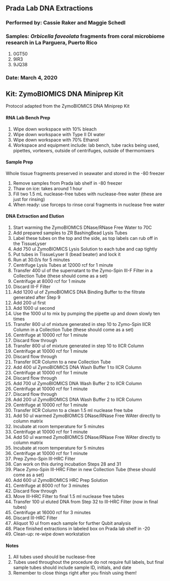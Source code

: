 ## Prada Lab DNA Extractions
### Performed by: Cassie Raker and Maggie Schedl
### Samples: *Orbicella faveolata* fragments from coral microbiome research in La Parguera, Puerto Rico
1. 0GT50
2. 9IR3
3. 9JQ38

### Date: March 4, 2020

## Kit: ZymoBIOMICS DNA Miniprep Kit
Protocol adapted from the ZymoBIOMICS DNA Miniprep Kit

#### RNA Lab Bench Prep
1. Wipe down workspace  with 10% bleach
2. Wipe down workspace  with Type II DI water
3. Wipe down workspace with 70% Ethanol
4. Workspace and equipment include: lab bench, tube racks being used, pipettes, vortexers, outside of centrifuges, outside of thermomixers

#### Sample Prep
Whole tissue fragments preserved in seawater and stored in the -80 freezer

1. Remove samples from Prada lab shelf in -80 freezer
2. Thaw on ice: takes around 1 hour
3. Fill two 1.5 mL nuclease-free tubes with nuclease-free water (these are just for rinsing)
4. When ready: use forceps to rinse coral fragments in nuclease free water

#### DNA Extraction and Elution
1. Start warming the ZymoBIOMICS DNase/RNase Free Water to 70C
2. Add prepared samples to ZR BashingBead Lysis Tubes
  1. Label these tubes on the top and the side, as top labels can rub off in the TissueLyser 
3. Add 750 ul ZymoBIOMICS Lysis Solution to each tube and cap tightly
4. Put tubes in TissueLyser II (bead beater) and lock it
5. Run at 30.0/s for 5 minutes
6. Centrifuge Lysis Tubes at 12000 rcf for 1 minute
7. Transfer 400 ul of the supernatant to the Zymo-Spin III-F Filter in a Collection Tube (these should come as a set)
8. Centrifuge at 8000 rcf for 1 minute
9. Discard III-F Filter
10. Add 1200 ul of ZymoBIOMICS DNA Binding Buffer to the filtrate generated after Step 9
  1. Add 200 ul first
  2. Add 1000 ul second
  3. Use the 1000 ul to mix by pumping the pipette up and down slowly ten times
11. Transfer 800 ul of mixture generated in step 10 to Zymo-Spin IICR Column in a Collection Tube (these should come as a set)
12. Centrifuge at 10000 rcf for 1 minute
13. Discard flow through
14. Transfer 800 ul of mixture generated in step 10 to IICR Column
15. Centrifuge at 10000 rcf for 1 minute
16. Discard flow through
17. Transfer IICR Column to a new Collection Tube
18. Add 400 ul ZymoBIOMICS DNA Wash Buffer 1 to IICR Column
19. Centrifuge at 10000 rcf for 1 minute
20. Discard flow through
21. Add 700 ul ZymoBIOMICS DNA Wash Buffer 2 to IICR Column
22. Centrifuge at 10000 rcf for 1 minute
23. Discard flow through
24. Add 200 ul ZymoBIOMICS DNA Wash Buffer 2 to IICR Column
25. Centrifuge at 10000 rcf for 1 minute
26. Transfer IICR Column to a clean 1.5 ml nuclease free tube
27. Add 50 ul warmed ZymoBIOMICS DNase/RNase Free WAter directly to column matrix
28. Incubate at room temperature for 5 minutes
29. Centrifuge at 10000 rcf for 1 minute
30. Add 50 ul warmed ZymoBIOMICS DNase/RNase Free WAter directly to column matrix
31. Incubate at room temperature for 5 minutes
32. Centrifuge at 10000 rcf for 1 minute
33. Prep Zymo-Spin III-HRC Filter
  1. Can work on this during incubation Steps 28 and 31
  2. Place Zymo-Spin III-HRC Filter in new Collection Tube (these should come as a set)
  3. Add 600 ul ZymoBIOMICS HRC Prep Solution
  4. Centrifuge at 8000 rcf for 3 minutes
  5. Discard flow through
  6. Move III-HRC Filter to final 1.5 ml nuclease free tubes
34. Transfer 100 ul eluted DNA from Step 32 to III-HRC Filter (now in final tubes)
35. Centrifuge at 16000 rcf for 3 minutes
36. Discard III-HRC Filter
37. Aliquot 10 ul from each sample for further Qubit analysis
38. Place finished extractions in labeled box on Prada lab shelf in -20
39. Clean-up: re-wipe down workstation

#### Notes
1. All tubes used should be nuclease-free
2. Tubes used throughout the procedure do not require full labels, but final sample tubes should include sample ID, initials, and date
3. Remember to close things right after you finish using them!
